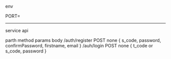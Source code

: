env

PORT=


------------------------------

service api

parth               method      params      body
/auth/register      POST        none        { s_code, password, confirmPassword, firstname, email }
/auh/login          POST        none        { t_code or s_code, password }
